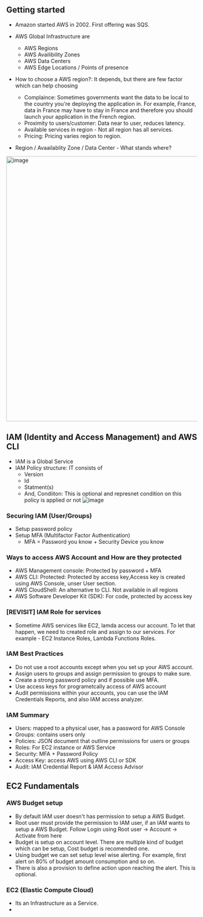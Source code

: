 ## Getting started

- Amazon started AWS in 2002. First offering was SQS.
- AWS Global Infrastructure are
  - AWS Regions
  - AWS Availibility Zones
  - AWS Data Centers
  - AWS Edge Locations / Points of presence

- How to choose a AWS region?: It depends, but there are few factor which can help choosing
  - Complaince: Sometimes governments want the data to be local to the country you're deploying the application in. For example, France, data in France may     have to stay in France and therefore you should launch your application in the French region.
  - Proximity to users/customer: Data near to user, reduces latency.
  - Available services in region - Not all region has all services.
  - Pricing: Pricing varies region to region.

- Region / Avaailablity Zone / Data Center - What stands where?
 <img width="700" alt="image" align = "center" src="https://user-images.githubusercontent.com/22455492/178155498-34545b34-8908-4a7a-986d-4790308590b6.png">


## IAM (Identity and Access Management) and AWS CLI

- IAM is a Global Service
- IAM Policy structure: IT consists of
  - Version
  - Id
  - Statment(s)
  - And, Condiiton: This is optional and represnet condition on this policy is applied or not
    ![image](https://user-images.githubusercontent.com/22455492/178217419-ddadf419-05d7-4329-983f-528dd5dca89d.png)
    
### Securing IAM (User/Groups) 
  - Setup password policy
  - Setup MFA (Multifactor Factor Authentication)
    - MFA = Password you know + Security Device you know
    
### Ways to access AWS Account and How are they protected
  - AWS Management console: Protected by password + MFA
  - AWS CLI: Protected: Protected by access key,Access key is created using AWS Console, unser User section.
  - AWS CloudShell: An alternative to CLI. Not available in all regions
  - AWS Software Developer Kit (SDK): For code, protected by access key

### [REVISIT] IAM Role for services
  - Sometime AWS services like EC2, lamda access our account. To let that happen, we need to created role and assign to our services. For example - EC2 Instance Roles, Lambda Functions Roles.

### IAM Best Practices
  - Do not use a root accounts except when you set up your AWS account.
  - Assign users to groups and assign permission to groups to make sure.
  - Create a strong password policy and if possible use MFA.
  - Use access keys for programetcally access of AWS account
  - Audit permissions within your accounts, you can use the IAM Credentials Reports, and also IAM access analyzer.

### IAM Summary
  - Users: mapped to a physical user, has a password for AWS Console
  - Groups: contains users only
  - Policies: JSON document that outline permissions for users or groups
  - Roles: For EC2 instance or AWS Service
  - Security: MFA + Password Policy
  - Access Key: access AWS using AWS CLI or SDK
  - Audit: IAM Credential Report & IAM Access Advisor 


## EC2 Fundamentals

### AWS Budget setup 
  - By default IAM user doesn't has permission to setup a AWS Budget. 
  - Root user must provide the permission to IAM user, if an IAM wants to setup a AWS Budget. Follow Login using Root user -> Account -> Activate from here
  - Budget is setup on account level. There are multiple kind of budget which can be setup, Cost budget is recomended one. 
  - Using budget we can set setup level wise alerting. For example, first alert on 80% of budget amount consumption and so on.
  - There is also a provision to define action upon reaching the alert. This is optional.

### EC2 (Elastic Compute Cloud)
  - Its an Infrastructure as a Service.
  - 
